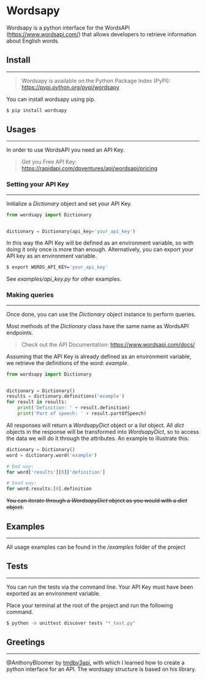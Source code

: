 # Wordsapy

Wordsapy is a python interface for the WordsAPI (https://www.wordsapi.com/) that allows developers to retrieve information about English words.

## Install
----------

> Wordsapy is available on the Python Package Index (PyPI):
https://pypi.python.org/pypi/wordsapy

You can install wordsapy using pip.

```bash
$ pip install wordsapy
```

## Usages
----------
In order to use WordsAPI you need an API Key.

> Get you Free API Key: https://rapidapi.com/dpventures/api/wordsapi/pricing


### Setting your API Key
----------

Initialize a *Dictionary* object and set your API Key.

```python
from wordsapy import Dictionary


dictionary = Dictionary(api_key='your_api_key')
```

In this way the API Key will be defined as an environment variable, so with doing it only once is more than enough.
Alternatively, you can export your API key as an environment variable.

```bash
$ export WORDS_API_KEY='your_api_key'
```
See *examples/api_key.py* for other examples.

### Making queries
----------
Once done, you can use the *Dictionary* object instance to perform queries. 

Most methods of the *Dictionary* class have the same name as WordsAPI endpoints.

> Check out the API Documentation: https://www.wordsapi.com/docs/

Assuming that the API Key is already defined as an environment variable, we retrieve the definitions of the word: *example*.

```python
from wordsapy import Dictionary


dictionary = Dictionary()
results = dictionary.definitions('example')
for result in results:
    print('Definition: ' + result.definition)
    print('Part of speech: ' + result.partOfSpeech)
```

All responses will return a *WordsapyDict* object or a *list* object. All *dict* objects in the response will be transformed into *WordsapyDict*, so to access the data we will do it through the attributes. An example to illustrate this:

```python
dictionary = Dictionary()
word = dictionary.word('example')

# Bad way:
for word['results'][0]['definition']

# Good way:
for word.results.[0].definition
```

~~You can iterate through a *WordsapyDict* object as you would with a *dict* object.~~

## Examples
----------
All usage examples can be found in the */examples* folder of the project

## Tests
----------
You can run the tests via the command line. Your API Key must have been exported as an environment variable. 

Place your terminal at the root of the project and run the following command.

```bash
$ python -m unittest discover tests "*_test.py"
```

## Greetings
----------
@AnthonyBloomer by [tmdbv3api](https://github.com/AnthonyBloomer/tmdbv3api), with which I learned how to create a python interface for an API. The wordsapy structure is based on his library.